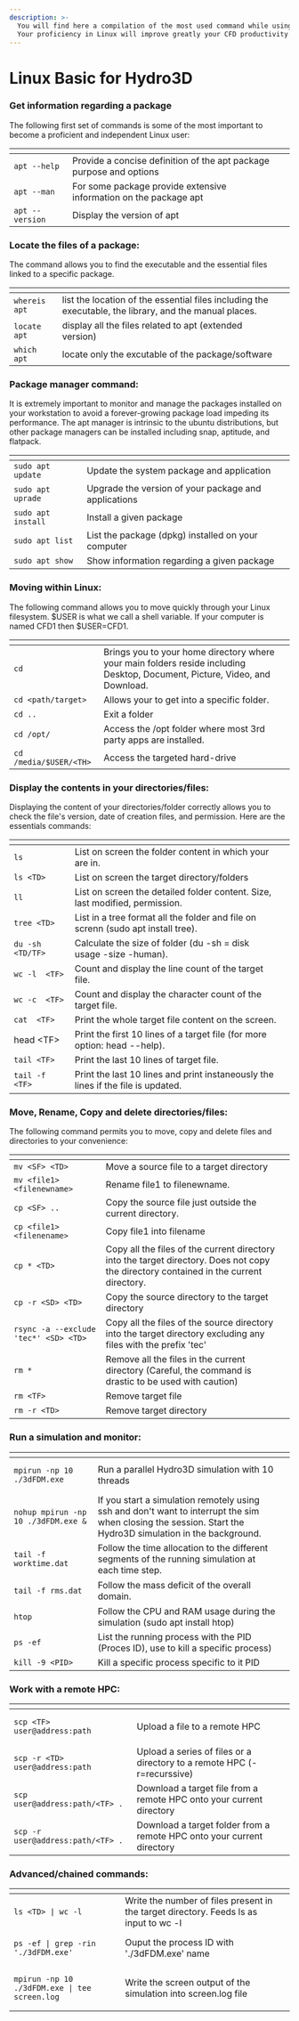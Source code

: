 ```yaml
---
description: >-
  You will find here a compilation of the most used command while using Hydro3D.
  Your proficiency in Linux will improve greatly your CFD productivity.
---
```


# Linux Basic for Hydro3D

### Get information regarding a package

The following first set of commands is some of the most important to become a proficient and independent Linux user:

<table data-header-hidden><thead><tr><th></th><th></th><th data-hidden></th></tr></thead><tbody><tr><td><code>apt --help</code></td><td>Provide a concise definition of the apt package purpose and options </td><td></td></tr><tr><td><code>apt --man</code></td><td>For some package provide extensive information on the package apt</td><td></td></tr><tr><td><code>apt --version</code></td><td>Display the version of apt</td><td></td></tr></tbody></table>

### Locate the files of a package:

The command allows you to find the executable and the essential files linked to a specific package.

<table data-header-hidden><thead><tr><th></th><th></th><th data-hidden></th></tr></thead><tbody><tr><td><code>whereis apt</code></td><td>list the location of the essential files including the executable, the library, and the manual places.</td><td></td></tr><tr><td><code>locate apt</code></td><td>display all the files related to apt (extended version)</td><td></td></tr><tr><td><code>which apt</code></td><td>locate only the excutable of the package/software</td><td></td></tr></tbody></table>

### Package manager command:

It is extremely important to monitor and manage the packages installed on your workstation to avoid a forever-growing package load impeding its performance. The apt manager is intrinsic to the ubuntu distributions, but other package managers can be installed including snap, aptitude, and flatpack.

<table data-header-hidden><thead><tr><th></th><th></th><th data-hidden></th></tr></thead><tbody><tr><td><code>sudo apt update</code></td><td>Update the system package and application</td><td></td></tr><tr><td><code>sudo apt uprade</code></td><td>Upgrade the version of your package and applications</td><td></td></tr><tr><td><code>sudo apt install</code></td><td>Install a given package</td><td></td></tr><tr><td><code>sudo apt list</code></td><td>List the package (dpkg) installed on your computer</td><td></td></tr><tr><td><code>sudo apt show</code></td><td>Show information regarding a given package</td><td></td></tr></tbody></table>

### Moving within Linux:

The following command allows you to move quickly through your Linux filesystem. $USER is what we call a shell variable. If your computer is named CFD1 then $USER=CFD1.&#x20;

<table data-header-hidden><thead><tr><th></th><th></th><th data-hidden></th></tr></thead><tbody><tr><td><code>cd</code> </td><td>Brings you to your home directory where your main folders reside including Desktop, Document, Picture, Video, and Download.</td><td></td></tr><tr><td><code>cd &#x3C;path/target></code></td><td>Allows your to get into a specific folder.</td><td></td></tr><tr><td><code>cd ..</code></td><td>Exit a folder </td><td></td></tr><tr><td><code>cd /opt/</code></td><td>Access the /opt folder where most 3rd party apps are installed.</td><td></td></tr><tr><td><code>cd /media/$USER/&#x3C;TH></code></td><td>Access the targeted hard-drive</td><td></td></tr></tbody></table>

### Display the contents in your directories/files:

Displaying the content of your directories/folder correctly allows you to check the file's version, date of creation files, and permission. Here are the essentials commands:

<table data-header-hidden><thead><tr><th></th><th></th><th data-hidden></th></tr></thead><tbody><tr><td><code>ls</code></td><td>List on screen the folder content in which your are in.</td><td></td></tr><tr><td><code>ls &#x3C;TD></code></td><td>List on screen the target directory/folders</td><td></td></tr><tr><td><code>ll</code> </td><td>List on screen the detailed folder content. Size, last modified, permission.</td><td></td></tr><tr><td><code>tree &#x3C;TD></code></td><td>List in a tree format all the folder and file on screnn (sudo apt install tree).</td><td></td></tr><tr><td><code>du -sh  &#x3C;TD/TF></code></td><td>Calculate the size of folder (du -sh = disk usage -size -human).</td><td></td></tr><tr><td><code>wc -l  &#x3C;TF></code></td><td>Count and display the line count of the target file.</td><td></td></tr><tr><td><code>wc -c  &#x3C;TF></code></td><td>Count and display the character count of the target file.</td><td></td></tr><tr><td><code>cat  &#x3C;TF></code></td><td>Print the whole target file content on the screen.</td><td></td></tr><tr><td>head &#x3C;TF></td><td>Print the first 10 lines of a target file (for more option: head --help).</td><td></td></tr><tr><td><code>tail &#x3C;TF></code> </td><td>Print the last 10 lines of target file.</td><td></td></tr><tr><td><code>tail -f &#x3C;TF></code></td><td>Print the last 10 lines and print instaneously the lines if the file is updated.</td><td></td></tr></tbody></table>

### Move, Rename, Copy and delete directories/files:

The following command permits you to move, copy and delete files and directories to your convenience:

<table data-header-hidden><thead><tr><th></th><th></th><th data-hidden></th></tr></thead><tbody><tr><td><code>mv &#x3C;SF> &#x3C;TD></code></td><td>Move a source file to a target directory</td><td></td></tr><tr><td><code>mv &#x3C;file1> &#x3C;filenewname></code></td><td>Rename file1 to filenewname.</td><td></td></tr><tr><td><code>cp &#x3C;SF> ..</code></td><td>Copy the source file just outside the current directory.</td><td></td></tr><tr><td><code>cp &#x3C;file1> &#x3C;filenename></code></td><td>Copy file1 into filename</td><td></td></tr><tr><td><code>cp * &#x3C;TD></code> </td><td>Copy all the files of the current directory into the target directory. Does not copy the directory contained in the current directory.</td><td></td></tr><tr><td><code>cp -r &#x3C;SD> &#x3C;TD></code></td><td>Copy the source directory to the target directory</td><td></td></tr><tr><td><code>rsync -a --exclude 'tec*' &#x3C;SD> &#x3C;TD></code></td><td>Copy all the files of the source directory into the target directory excluding any files with the prefix 'tec' </td><td></td></tr><tr><td><code>rm *</code></td><td>Remove all the files in the current directory (Careful, the command is drastic to be used with caution)</td><td></td></tr><tr><td><code>rm &#x3C;TF></code></td><td>Remove target file</td><td></td></tr><tr><td><code>rm -r &#x3C;TD></code></td><td>Remove target directory</td><td></td></tr></tbody></table>

### Run a simulation and monitor:

<table><thead><tr><th></th><th></th><th data-hidden></th></tr></thead><tbody><tr><td><pre><code>mpirun -np 10 ./3dFDM.exe
</code></pre></td><td>Run a parallel Hydro3D simulation with 10 threads </td><td></td></tr><tr><td><pre><code>nohup mpirun -np 10 ./3dFDM.exe &#x26;
</code></pre></td><td>If you start a simulation remotely using ssh and don't want to interrupt the sim when closing the session. Start the Hydro3D simulation in the background.</td><td></td></tr><tr><td><pre><code>tail -f worktime.dat
</code></pre></td><td>Follow the time allocation to the different segments of the running simulation at each time step.</td><td></td></tr><tr><td><pre><code>tail -f rms.dat
</code></pre></td><td>Follow the mass deficit of the overall domain. </td><td></td></tr><tr><td><code>htop</code></td><td>Follow the CPU and RAM usage during the simulation (sudo apt install htop)</td><td></td></tr><tr><td><code>ps -ef</code></td><td>List the running process with the PID (Proces ID), use to kill a specific process)</td><td></td></tr><tr><td><code>kill -9 &#x3C;PID></code></td><td>Kill a specific process specific to it PID</td><td></td></tr></tbody></table>

### Work with a remote HPC:

<table data-header-hidden><thead><tr><th></th><th></th><th data-hidden></th></tr></thead><tbody><tr><td><pre><code>scp &#x3C;TF> user@address:path
</code></pre></td><td>Upload a file to a remote HPC</td><td></td></tr><tr><td><pre><code>scp -r &#x3C;TD> user@address:path
</code></pre></td><td>Upload a series of files or a directory to a remote HPC (-r=recurssive)</td><td></td></tr><tr><td><pre><code>scp user@address:path/&#x3C;TF> .
</code></pre></td><td>Download a target file from a remote HPC onto your current directory</td><td></td></tr><tr><td><pre><code>scp -r user@address:path/&#x3C;TF> .
</code></pre></td><td>Download a target folder from a remote HPC onto your current directory</td><td></td></tr></tbody></table>

### Advanced/chained commands:&#x20;

<table data-header-hidden><thead><tr><th></th><th></th><th data-hidden></th></tr></thead><tbody><tr><td><pre><code>ls &#x3C;TD> | wc -l 
</code></pre></td><td>Write the number of files present in the target directory. Feeds ls as input to wc -l </td><td></td></tr><tr><td><pre><code>ps -ef | grep -rin './3dFDM.exe'
</code></pre></td><td>Ouput the process ID with './3dFDM.exe' name</td><td></td></tr><tr><td><pre><code>mpirun -np 10 ./3dFDM.exe | tee screen.log
</code></pre></td><td>Write the screen output of the simulation into screen.log file</td><td></td></tr></tbody></table>

